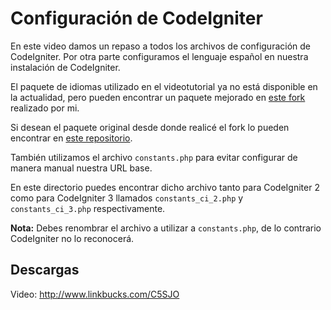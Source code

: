 # Configuración de CodeIgniter

En este video damos un repaso a todos los archivos de configuración de CodeIgniter. Por otra parte configuramos el lenguaje español en nuestra instalación de CodeIgniter.

El paquete de idiomas utilizado en el videotutorial ya no está disponible en la actualidad, pero pueden encontrar un paquete mejorado en [este fork](https://github.com/eborio/CodeIgniter-Spanish-Pack) realizado por mi.

Si desean el paquete original desde donde realicé el fork lo pueden encontrar en [este repositorio](https://github.com/rasec/CodeIgniter-Spanish-Pack).

También utilizamos el archivo `constants.php` para evitar configurar de manera manual nuestra URL base.

En este directorio puedes encontrar dicho archivo tanto para CodeIgniter 2 como para CodeIgniter 3 llamados `constants_ci_2.php` y `constants_ci_3.php` respectivamente.

**Nota:** Debes renombrar el archivo a utilizar a `constants.php`, de lo contrario CodeIgniter no lo reconocerá.

## Descargas

Video: http://www.linkbucks.com/C5SJO
